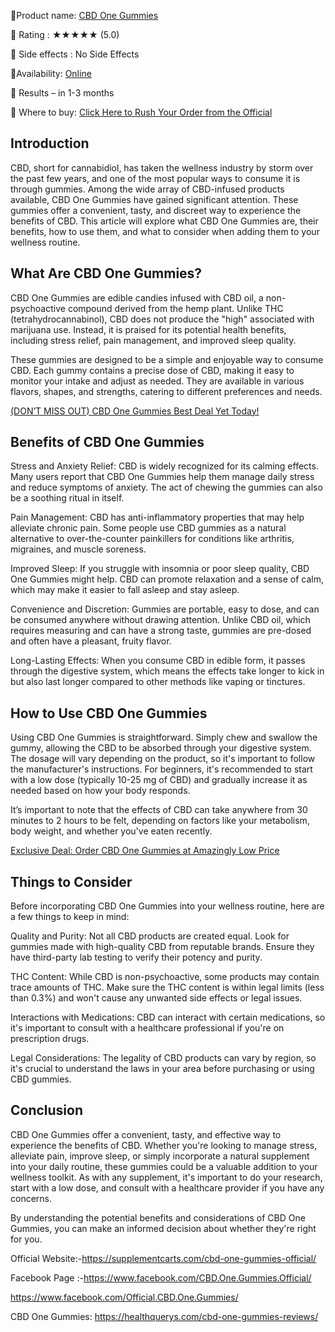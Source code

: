 📣Product name: [CBD One Gummies](https://supplementcarts.com/cbd-one-gummies-official/)

📣 Rating : ★★★★★ (5.0)

📣 Side effects : No Side Effects

📣Availability: [Online](https://supplementcarts.com/cbd-one-gummies-official/)

📣 Results – in 1-3 months

📣 Where to buy: [Click Here to Rush Your Order from the Official](https://supplementcarts.com/cbd-one-gummies-official/)

## Introduction

CBD, short for cannabidiol, has taken the wellness industry by storm over the past few years, and one of the most popular ways to consume it is through gummies. Among the wide array of CBD-infused products available, CBD One Gummies have gained significant attention. These gummies offer a convenient, tasty, and discreet way to experience the benefits of CBD. This article will explore what CBD One Gummies are, their benefits, how to use them, and what to consider when adding them to your wellness routine.

## What Are CBD One Gummies?

CBD One Gummies are edible candies infused with CBD oil, a non-psychoactive compound derived from the hemp plant. Unlike THC (tetrahydrocannabinol), CBD does not produce the "high" associated with marijuana use. Instead, it is praised for its potential health benefits, including stress relief, pain management, and improved sleep quality.

These gummies are designed to be a simple and enjoyable way to consume CBD. Each gummy contains a precise dose of CBD, making it easy to monitor your intake and adjust as needed. They are available in various flavors, shapes, and strengths, catering to different preferences and needs.

[(DON’T MISS OUT) CBD One Gummies Best Deal Yet Today!](https://supplementcarts.com/cbd-one-gummies-official/)

## Benefits of CBD One Gummies

Stress and Anxiety Relief: CBD is widely recognized for its calming effects. Many users report that CBD One Gummies help them manage daily stress and reduce symptoms of anxiety. The act of chewing the gummies can also be a soothing ritual in itself.

Pain Management: CBD has anti-inflammatory properties that may help alleviate chronic pain. Some people use CBD gummies as a natural alternative to over-the-counter painkillers for conditions like arthritis, migraines, and muscle soreness.

Improved Sleep: If you struggle with insomnia or poor sleep quality, CBD One Gummies might help. CBD can promote relaxation and a sense of calm, which may make it easier to fall asleep and stay asleep.

Convenience and Discretion: Gummies are portable, easy to dose, and can be consumed anywhere without drawing attention. Unlike CBD oil, which requires measuring and can have a strong taste, gummies are pre-dosed and often have a pleasant, fruity flavor.

Long-Lasting Effects: When you consume CBD in edible form, it passes through the digestive system, which means the effects take longer to kick in but also last longer compared to other methods like vaping or tinctures.

## How to Use CBD One Gummies

Using CBD One Gummies is straightforward. Simply chew and swallow the gummy, allowing the CBD to be absorbed through your digestive system. The dosage will vary depending on the product, so it's important to follow the manufacturer's instructions. For beginners, it's recommended to start with a low dose (typically 10-25 mg of CBD) and gradually increase it as needed based on how your body responds.

It’s important to note that the effects of CBD can take anywhere from 30 minutes to 2 hours to be felt, depending on factors like your metabolism, body weight, and whether you've eaten recently.

[Exclusive Deal: Order CBD One Gummies at Amazingly Low Price](https://supplementcarts.com/cbd-one-gummies-official/)

## Things to Consider

Before incorporating CBD One Gummies into your wellness routine, here are a few things to keep in mind:

Quality and Purity: Not all CBD products are created equal. Look for gummies made with high-quality CBD from reputable brands. Ensure they have third-party lab testing to verify their potency and purity.

THC Content: While CBD is non-psychoactive, some products may contain trace amounts of THC. Make sure the THC content is within legal limits (less than 0.3%) and won't cause any unwanted side effects or legal issues.

Interactions with Medications: CBD can interact with certain medications, so it's important to consult with a healthcare professional if you're on prescription drugs.

Legal Considerations: The legality of CBD products can vary by region, so it's crucial to understand the laws in your area before purchasing or using CBD gummies.

## Conclusion

CBD One Gummies offer a convenient, tasty, and effective way to experience the benefits of CBD. Whether you're looking to manage stress, alleviate pain, improve sleep, or simply incorporate a natural supplement into your daily routine, these gummies could be a valuable addition to your wellness toolkit. As with any supplement, it's important to do your research, start with a low dose, and consult with a healthcare provider if you have any concerns.

By understanding the potential benefits and considerations of CBD One Gummies, you can make an informed decision about whether they're right for you.

Official Website:-https://supplementcarts.com/cbd-one-gummies-official/

Facebook Page :-https://www.facebook.com/CBD.One.Gummies.Official/

https://www.facebook.com/Official.CBD.One.Gummies/ 

CBD One Gummies: https://healthquerys.com/cbd-one-gummies-reviews/
